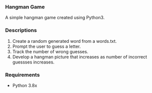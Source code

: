 ### Hangman Game

A simple hangman game created using Python3.

### Descriptions
<ol>
    <li>Create a random generated word from a words.txt.</li>
    <li>Prompt the user to guess a letter.</li>
    <li>Track the number of wrong guesses.</li>
    <li>Develop a hangman picture that increases as number of incorrect guessses increases.</li>
</ol>

### Requirements

<ul>
    <li>Python 3.8x</li>
</ul>
    

    
